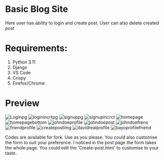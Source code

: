 # Basic Blog Site
Here user has ability to login and create post. User can also delete created post

# Requirements:
1. Python 3.11
2. Django
3. VS Code
4. Crispy
5. Firefox/Chrome

# Preview

![Loginpg](https://user-images.githubusercontent.com/115457672/231807082-4277f2c5-f2b0-4099-8d90-7c54f605532a.jpg)
![loginincrtpg](https://user-images.githubusercontent.com/115457672/231807084-fbe105e2-e2eb-47b8-a3fd-ded3e8194c90.jpg)
![signuppg](https://user-images.githubusercontent.com/115457672/231807094-ec9cace1-5b6d-4400-8e86-00c109d0e9c4.jpg)
![signupincrct](https://user-images.githubusercontent.com/115457672/231807152-2e60f174-c69f-4645-b5c6-90c7c7aa7c06.jpg)
![homepage](https://user-images.githubusercontent.com/115457672/231807175-8fb64c9b-75c3-44b6-8242-77cf76a619ca.jpg)
![homepagebottom](https://user-images.githubusercontent.com/115457672/231807222-50c2f934-fcd1-4257-9e7d-f526de27efc7.jpg)
![johndoeprofile](https://user-images.githubusercontent.com/115457672/231807232-9b57a78c-fa8e-4f55-9722-42bd5636886c.jpg)
![johndoepost](https://user-images.githubusercontent.com/115457672/231807284-03287302-8c7e-4c8c-a637-536b83b9f1ea.jpg)
![johndoefrens](https://user-images.githubusercontent.com/115457672/231807325-a5a2887b-6c83-41f0-bd3b-2864ff64b3d6.jpg)
![friendprofile](https://user-images.githubusercontent.com/115457672/231807353-13bd98ac-b792-4fc9-af81-ea73f2c3605b.jpg)
![createpostimg](https://user-images.githubusercontent.com/115457672/231807363-0e691e4c-69e3-419a-beb4-f4d23f036e46.jpg)
![davidrealprofile](https://user-images.githubusercontent.com/115457672/231807389-453fc2ba-e891-4f88-8ab2-560d85ebcbb4.jpg)
![bayoprofilefriend](https://user-images.githubusercontent.com/115457672/231807405-d260659f-49a8-4cd5-92ea-043f17f12062.jpg)

Codes are available for fork. Use as you please. You could also customise the form to suit your preference.
I noticed in the post page the form takes the whole page. You could edit the 'Create-post.html' to customise to your taste.
